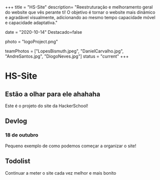+++
title = "HS-Site"
description= "Reestruturação e melhoramento geral do website que vês perante ti! O objetivo é tornar o website mais dinâmico e agradável visualmente, adicionando ao mesmo tempo capacidade móvel e capacidade adaptativa." 

date = "2020-10-14" 
Destacado=false 

photo = "logoProject.png" 

teamPhotos = ["LopesBismuth.jpeg", "DanielCarvalho.jpg", "AndreSantos.jpg", "DiogoNeves.jpg"] 
status = "current"
+++

# HS-Site

## Estão a olhar para ele ahahaha

Este é o projeto do site da HackerSchool!

## Devlog

### 18 de outubro
Pequeno exemplo de como podemos começar a organizar o site!

## Todolist

Continuar a meter o site cada vez melhor e mais bonito

